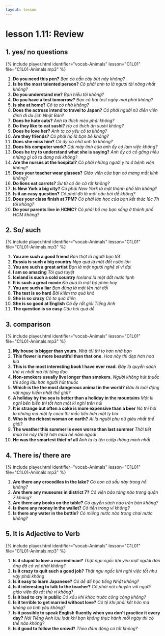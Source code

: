 ```yaml
---
layout: lesson
---
```



# lesson 1.11: Review 

## 1. yes/ no questions
{% include player.html identifier="vocab-Animals" lesson="C1L01" file="C1L01-Animals.mp3" %}

1.  **Do you need this pen?** *Bạn có cần cây bút này không?*
2.  **Is he the most talented person?** *Có phải anh ta là người tài năng nhất không?*
3.  **Do you understand me?** *Bạn hiểu tôi không?*
4.  **Do you have a test tomorrow?** *Bạn có bài test ngày mai phải không?*
5.  **Is she at home?** *Cô ta có nhà không?*
6.  **Does the actress intend to travel to Japan?** *Có phải người nữ diễn viên định đi du lịch Nhật Bản?*
7.  **Does he hate cats?** *Anh ta thích mèo phải không?*
8.  **Do they like to eat sushi?** *Họ có thích ăn sushi không?*
9.  **Does he love her?** *Anh ta có yêu cô ta không?*
10. **Are they friends?** *Có phải họ là bạn bè không?*
11. **Does she miss him?** *Cô ấy có nhớ anh ta không?*
12. **Does his computer work?** *Cái máy tính của anh ấy có làm việc không?*
13. **Does he try to understand what she is saying?** *Anh ấy có cố gắng hiểu những gì cô ta đang nói không?*
14. **Are the nurses at the hospital?** *Có phải những người y ta ở bệnh viện không?*
15. **Does your teacher wear glasses?** *Giáo viên của bạn có mang mắt kính không?*
16. **Do lions eat carrots?** *Sư tử có ăn cà rốt không?*
17. **Is New York a big city?** *Có phải New York là một thành phố lớn không?*
18. **Is it an easy question?** *Có phải đó là một câu hỏi dễ không?*
19. **Does your class finish at 7PM?** *Có phải lớp học của bạn kết thúc lúc 7h tối không?*
20. **Do your parents live in HCMC?** *Có phải bố mẹ bạn sống ở thành phố HCM không?*

## 2. So/ such
{% include player.html identifier="vocab-Animals" lesson="C1L01" file="C1L01-Animals.mp3" %}

1. **You are such a good friend** *Bạn thật là người bạn tốt*
2. **Russia is such a big country** *Nga quả là một đất nước lớn*
3. **You are such a great artist** *Bạn là một người nghệ sĩ vĩ đại*
4. **I am so amazing** *Tôi quá tuyệt*
5. **Iceland is such a cold country** *Iceland là một đất nước lạnh*
6. **It is such a great movie** *Đó quả là một bộ phim hay*
7. **You are such a liar** *Bạn đúng là một tên nói dối*
8. **The test is so hard** *Bài kiểm tra quá khó*
9. **She is so crazy** *Cô ta quá điên*
10. **She is so good at English** *Cô ấy rất giỏi Tiếng Anh*
11. **The question is so easy** *Câu hỏi quá dễ*

## 3. comparison
{% include player.html identifier="vocab-Animals" lesson="C1L01" file="C1L01-Animals.mp3" %}
1.  **My house is bigger than yours.** *Nhà tôi thì to hơn nhà bạn*
2.  **This flower is more beautiful than that one.** *Hoa này thì đẹp hơn hoa kia*
3.  **This is the most interesting book I have ever read.** *Đây là quyển sách thú vị nhất mà tôi từng đọc*
4.  **Non-smokers usually live longer than smokers.** *Người không hút thuốc thì sống lâu hơn người hút thuốc*
5.  **Which is the the most dangerous animal in the world?** *Đâu là loài động vật nguy hiểm nhất thế giới?*
6.  **A holiday by the sea is better than a holiday in the mountains** *Một kì nghỉ bên biển thì tốt hơn một kì nghỉ trên núi*
7.  **It is strange but often a coke is more expensive than a beer** *Nó thì hơi lạ nhưng mà một ly coca thì mắc tiền hơn một ly bia*
8.  **Who is the richest woman on earth?** *Ai là người phụ nữ giàu nhất thế giới?*
9.  **The weather this summer is even worse than last summer** *Thời tiết mùa hè này thì tệ hơn mùa hè năm ngoái*
10.  **He was the smartest thief of all** *Anh ta là tên cướp thông minh nhất*

## 4. There is/ there are
{% include player.html identifier="vocab-Animals" lesson="C1L01" file="C1L01-Animals.mp3" %}

1. **Are there any crocodiles in the lake?** *Có con cá sấu này trong hồ không?*
2. **Are there any museums in district 7?** *Có viện bảo tàng nào trong quận 7 không?*
3. **Are there any books on the table?** *Có quyển sách nào trên bàn không?*
4. **Is there any money in the wallet?** *Có tiền trong ví không?*
5. **Is there any water in the bottle?** *Có miếng nước nào trong chai nước không?*

## 5. It is Adjective to Verb
{% include player.html identifier="vocab-Animals" lesson="C1L01" file="C1L01-Animals.mp3" %}

1. **Is it stupid to love a married man?** *Thật ngu ngốc khi yêu một người đàn ông đã có vợ phải không?*
2. **Is it crazy to quit such a good job?** *Thật ngu ngốc khi nghỉ việc tốt như vậy phải không*
3. **Is it easy to learn Japanese?** *Có dễ để học tiếng Nhật không?*
4. **Is it interesting to talk to the teacher?** *Có phải nói chuyện với người giáo viên đó rất thú vị không?*
5. **Is it bad to cry in public** *Có xấu khi khóc trước công cộng không?*
6. **Is it terrible to get married without love?**
*Có tệ khi phải kết hôn mà không có tình yêu không?*
7. **Is it possible to speak English fluently when you don't practice it every day?**
*Nói Tiếng Anh lưu loát khi bạn không thực hành mỗi ngày thì có thể nào không?*
8. **Is it good to follow the crowd?** *Theo đám đông có tốt không?*
 